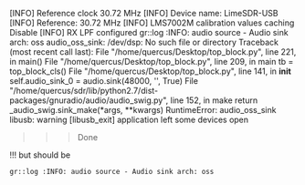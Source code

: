 [INFO] Reference clock 30.72 MHz
[INFO] Device name: LimeSDR-USB
[INFO] Reference: 30.72 MHz
[INFO] LMS7002M calibration values caching Disable
[INFO] RX LPF configured
gr::log :INFO: audio source - Audio sink arch: oss
audio_oss_sink: /dev/dsp: No such file or directory
Traceback (most recent call last):
  File "/home/quercus/Desktop/top_block.py", line 221, in <module>
    main()
  File "/home/quercus/Desktop/top_block.py", line 209, in main
    tb = top_block_cls()
  File "/home/quercus/Desktop/top_block.py", line 141, in __init__
    self.audio_sink_0 = audio.sink(48000, '', True)
  File "/home/quercus/sdr/lib/python2.7/dist-packages/gnuradio/audio/audio_swig.py", line 152, in make
    return _audio_swig.sink_make(*args, **kwargs)
RuntimeError: audio_oss_sink
libusb: warning [libusb_exit] application left some devices open

>>> Done


!!! 
but should be

 `gr::log :INFO: audio source - Audio sink arch: oss`
